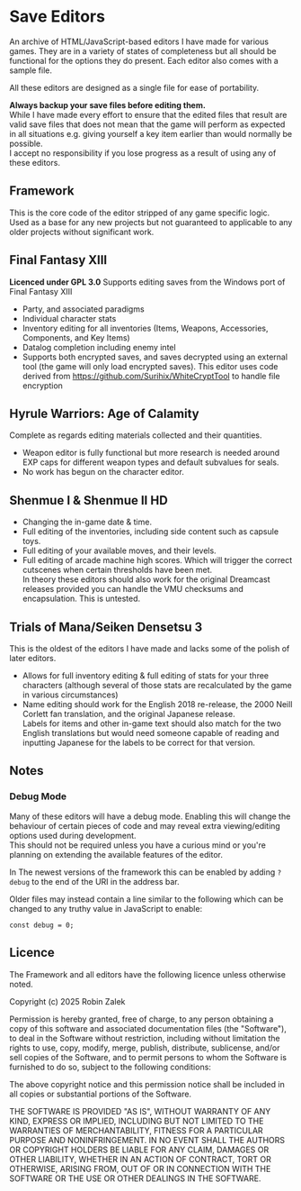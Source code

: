# Save Editors
An archive of HTML/JavaScript-based editors I have made for various games. They are in a variety of states of completeness but all should be functional for the options they do present. Each editor also comes with a sample file.

All these editors are designed as a single file for ease of portability.

**Always backup your save files before editing them.**  
While I have made every effort to ensure that the edited files that result are valid save files that does not mean that the game will perform as expected in all situations e.g. giving yourself a key item earlier than would normally be possible.  
I accept no responsibility if you lose progress as a result of using any of these editors.

## Framework
This is the core code of the editor stripped of any game specific logic.  
Used as a base for any new projects but not guaranteed to applicable to any older projects without significant work.

## Final Fantasy XIII
**Licenced under GPL 3.0**
Supports editing saves from the Windows port of Final Fantasy XIII  
* Party, and associated paradigms  
* Individual character stats  
* Inventory editing for all inventories (Items, Weapons, Accessories, Components, and Key Items)  
* Datalog completion including enemy intel
* Supports both encrypted saves, and saves decrypted using an external tool (the game will only load encrypted saves).
This editor uses code derived from https://github.com/Surihix/WhiteCryptTool to handle file encryption

## Hyrule Warriors: Age of Calamity
Complete as regards editing materials collected and their quantities.  
* Weapon editor is fully functional but more research is needed around EXP caps for different weapon types and default subvalues for seals.  
* No work has begun on the character editor.

## Shenmue I & Shenmue II HD
* Changing the in-game date & time.  
* Full editing of the inventories, including side content such as capsule toys.  
* Full editing of your available moves, and their levels.  
* Full editing of arcade machine high scores. Which will trigger the correct cutscenes when certain thresholds have been met.  
In theory these editors should also work for the original Dreamcast releases provided you can handle the VMU checksums and encapsulation. This is untested.

## Trials of Mana/Seiken Densetsu 3
This is the oldest of the editors I have made and lacks some of the polish of later editors.  
* Allows for full inventory editing & full editing of stats for your three characters (although several of those stats are recalculated by the game in various circumstances)  
* Name editing should work for the English 2018 re-release, the 2000 Neill Corlett fan translation, and the original Japanese release.  
Labels for items and other in-game text should also match for the two English translations but would need someone capable of reading and inputting Japanese for the labels to be correct for that version.

## Notes
### Debug Mode
Many of these editors will have a debug mode. Enabling this will change the behaviour of certain pieces of code and may reveal extra viewing/editing options used during development.  
This should not be required unless you have a curious mind or you're planning on extending the available features of the editor.

In The newest versions of the framework this can be enabled by adding `?debug` to the end of the URI in the address bar.

Older files may instead contain a line similar to the following which can be changed to any truthy value in JavaScript to enable:
```
const debug = 0;
```

## Licence
The Framework and all editors have the following licence unless otherwise noted.

Copyright (c) 2025 Robin Zalek

Permission is hereby granted, free of charge, to any person obtaining a copy
of this software and associated documentation files (the "Software"), to deal
in the Software without restriction, including without limitation the rights
to use, copy, modify, merge, publish, distribute, sublicense, and/or sell
copies of the Software, and to permit persons to whom the Software is
furnished to do so, subject to the following conditions:

The above copyright notice and this permission notice shall be included in all
copies or substantial portions of the Software.

THE SOFTWARE IS PROVIDED "AS IS", WITHOUT WARRANTY OF ANY KIND, EXPRESS OR
IMPLIED, INCLUDING BUT NOT LIMITED TO THE WARRANTIES OF MERCHANTABILITY,
FITNESS FOR A PARTICULAR PURPOSE AND NONINFRINGEMENT. IN NO EVENT SHALL THE
AUTHORS OR COPYRIGHT HOLDERS BE LIABLE FOR ANY CLAIM, DAMAGES OR OTHER
LIABILITY, WHETHER IN AN ACTION OF CONTRACT, TORT OR OTHERWISE, ARISING FROM,
OUT OF OR IN CONNECTION WITH THE SOFTWARE OR THE USE OR OTHER DEALINGS IN THE
SOFTWARE.